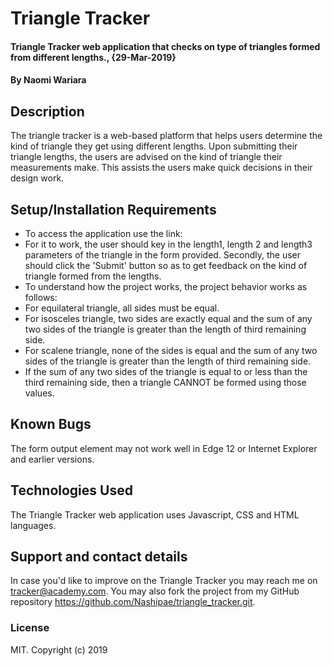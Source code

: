 # Triangle Tracker
#### Triangle Tracker web application that checks on type of triangles formed from different lengths., {29-Mar-2019}
#### By **Naomi Wariara**
## Description
The triangle tracker is a web-based platform that helps users determine the kind of triangle they get using different lengths. Upon submitting their triangle lengths, the users are advised on the kind of triangle their measurements make. This assists the users make quick decisions in their design work.
## Setup/Installation Requirements
* To access the application use the link: 
* For it to work, the user should key in the length1, length 2 and length3 parameters of the triangle in the form provided. Secondly, the user should click the 'Submit' button so as to get feedback on the kind of triangle formed from the lengths. 
* To understand how the project works, the project behavior works as follows:
* For equilateral triangle, all sides must be equal.
* For isosceles triangle, two sides are exactly equal and the sum of any two sides of the triangle is greater than the length of third remaining side.
* For scalene triangle, none of the sides is equal and the sum of any two sides of the triangle is greater than the length of third remaining side.
* If the sum of any two sides of the triangle is equal to or less than the third remaining side, then a triangle CANNOT be formed using those values.

## Known Bugs
The form output element may not work well in Edge 12 or Internet Explorer and earlier versions.
## Technologies Used
The Triangle Tracker web application uses Javascript, CSS and HTML languages. 
## Support and contact details
In case you'd like to improve on the Triangle Tracker you may reach me on tracker@academy.com. You may also fork the project from my GitHub repository https://github.com/Nashipae/triangle_tracker.git.
 
### License
MIT.
Copyright (c) 2019 